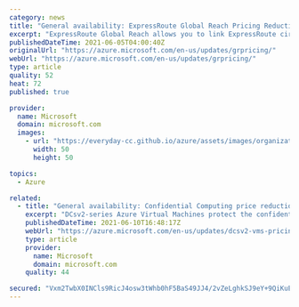 ```yaml
---
category: news
title: "General availability: ExpressRoute Global Reach Pricing Reduction"
excerpt: "ExpressRoute Global Reach allows you to link ExpressRoute circuits together to make a private network between your on-premises networks. The data transfer price for this offering is now 50% lower."
publishedDateTime: 2021-06-05T04:00:40Z
originalUrl: "https://azure.microsoft.com/en-us/updates/grpricing/"
webUrl: "https://azure.microsoft.com/en-us/updates/grpricing/"
type: article
quality: 52
heat: 72
published: true

provider:
  name: Microsoft
  domain: microsoft.com
  images:
    - url: "https://everyday-cc.github.io/azure/assets/images/organizations/microsoft.com-50x50.jpg"
      width: 50
      height: 50

topics:
  - Azure

related:
  - title: "General availability: Confidential Computing price reduction on DCsv2 virtual machines"
    excerpt: "DCsv2-series Azure Virtual Machines protect the confidentiality and integrity of your data and code while it’s processed in the public cloud. The price for this offering is now 37% lower."
    publishedDateTime: 2021-06-10T16:48:17Z
    webUrl: "https://azure.microsoft.com/en-us/updates/dcsv2-vms-pricing-reduction/"
    type: article
    provider:
      name: Microsoft
      domain: microsoft.com
    quality: 44

secured: "Vxm2TwbX0INCls9RicJ4osw3tWhb0hF5BaS49JJ4/2vZeLghkSJ9eY+9QiKuE+h/Ugu+Gv5AXMaA1WKylk0uVpBmKhHNMjRcd332nHLmLGaEAWKKqmnqDG7IdmXu91rwMksMEcvChyrBXCMzRgBr11hdBST2C1yfVnexUdckFsEVB/FUjTeJKSt2DeFME81VHgAaP+HfAZXdVe9Yjja1SsxN5FlV2TtK+nYMyKTHrmgT8D62bO3p9fnwYBrVxXlHNoxf3NVmSiD/bJTPQ9bjre0Pi1wumMlAn0KCqh7YXUmVd1JLL4AThK9im56vbZ30VWtUFoeVtBuCVrgHujp07fM1IG0lmUwU+N2mvC4DtTw=;qLzSilOBXvmDQI5f4y8QRQ=="
---
```


